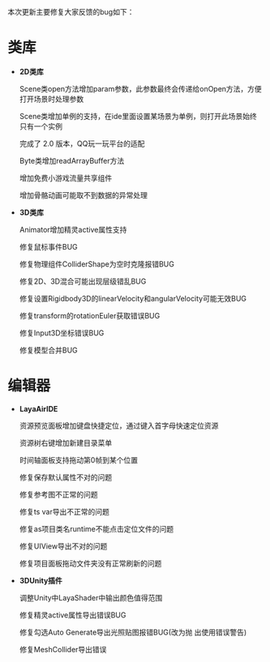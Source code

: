 本次更新主要修复大家反馈的bug如下：

# 类库

- **2D类库**

  Scene类open方法增加param参数，此参数最终会传递给onOpen方法，方便打开场景时处理参数

  Scene类增加单例的支持，在ide里面设置某场景为单例，则打开此场景始终只有一个实例

  完成了 2.0 版本，QQ玩一玩平台的适配

  Byte类增加readArrayBuffer方法

  增加免费小游戏流量共享组件

  增加骨骼动画可能取不到数据的异常处理


- **3D类库**

   Animator增加精灵active属性支持

   修复鼠标事件BUG

   修复物理组件ColliderShape为空时克隆报错BUG

   修复2D、3D混合可能出现层级错乱BUG

   修复设置Rigidbody3D的linearVelocity和angularVelocity可能无效BUG

   修复transform的rotationEuler获取错误BUG

   修复Input3D坐标错误BUG

   修复模型合并BUG


# 编辑器

- **LayaAirIDE**

  资源预览面板增加键盘快捷定位，通过键入首字母快速定位资源

  资源树右键增加新建目录菜单

  时间轴面板支持拖动第0帧到某个位置

  修复保存默认属性不对的问题

  修复参考图不正常的问题

  修复ts var导出不正常的问题

  修复as项目类名runtime不能点击定位文件的问题

  修复UIView导出不对的问题

  修复项目面板拖动文件夹没有正常刷新的问题

- **3DUnity插件**

  调整Unity中LayaShader中输出颜色值得范围

  修复精灵active属性导出错误BUG

  修复勾选Auto Generate导出光照贴图报错BUG(改为抛 出使用错误警告)

  修复MeshCollider导出错误


